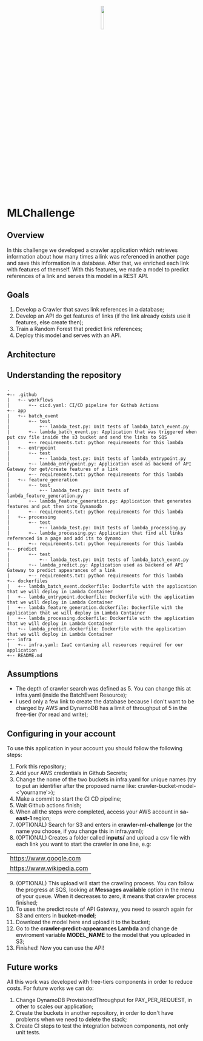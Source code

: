 <p align="center"><img width=12.5% src="https://upload.wikimedia.org/wikipedia/en/thumb/2/20/MercadoLibre.svg/1200px-MercadoLibre.svg.png"></p>

# MLChallenge

## Overview

In this challenge we developed a crawler application which retrieves information about how many times a link was referenced in another page and save this information in a database. After that, we enriched each link with features of themself. With this features, we made a model to predict references of a link and serves this model in a REST API.

## Goals

1. Develop a Crawler that saves link references in a database;
2. Develop an API do get features of links (if the link already exists use it features, else create then);
3. Train a Random Forest that predict link references;
4. Deploy this model and serves with an API.

## Architecture


## Understanding the repository

```
.
+-- .github
|   +-- workflows
|       +-- cicd.yaml: CI/CD pipeline for Github Actions
+-- app
|   +-- batch_event
|       +-- test
|           +-- lambda_test.py: Unit tests of lambda_batch_event.py
|       +-- lambda_batch_event.py: Application that was triggered when put csv file inside the s3 bucket and send the links to SQS
|       +-- requirements.txt: python requirements for this lambda
|   +-- entrypoint
|       +-- test
|           +-- lambda_test.py: Unit tests of lambda_entrypoint.py
|       +-- lambda_entrypoint.py: Application used as backend of API Gateway for get/create features of a link
|       +-- requirements.txt: python requirements for this lambda
|   +-- feature_generation
|       +-- test
|           +-- lambda_test.py: Unit tests of lambda_feature_generation.py
|       +-- lambda_feature_generation.py: Application that generates features and put then into Dynamodb
|       +-- requirements.txt: python requirements for this lambda
|   +-- processing
|       +-- test
|           +-- lambda_test.py: Unit tests of lambda_processing.py
|       +-- lambda_processing.py: Application that find all links referenced in a page and add its to dynamo
|       +-- requirements.txt: python requirements for this lambda
+-- predict
|       +-- test
|           +-- lambda_test.py: Unit tests of lambda_batch_event.py
|       +-- lambda_predict.py: Application used as backend of API Gateway to predict appearances of a link
|       +-- requirements.txt: python requirements for this lambda
+-- dockerfiles
|   +-- lambda_batch_event.dockerfile: Dockerfile with the application that we will deploy in Lambda Container
|   +-- lambda_entrypoint.dockerfile: Dockerfile with the application that we will deploy in Lambda Container
|   +-- lambda_feature_generation.dockerfile: Dockerfile with the application that we will deploy in Lambda Container
|   +-- lambda_processing.dockerfile: Dockerfile with the application that we will deploy in Lambda Container
|   +-- lambda_predict.dockerfile: Dockerfile with the application that we will deploy in Lambda Container
+-- infra
|   +-- infra.yaml: IaaC contaning all resources required for our application
+-- README.md
```

## Assumptions

- The depth of crawler search was defined as 5. You can change this at infra.yaml (inside the BatchEvent Resource);
- I used only a few link to create the database because I don't want to be charged by AWS and DynamoDB has a limit of throughput of 5 in the free-tier (for read and write);

## Configuring in your account

To use this application in your account you should follow the following steps:

1. Fork this repository;
2. Add your AWS credentials in Github Secrets;
3. Change the nome of the two buckets in infra.yaml for unique names (try to put an identifier after the proposed name like: crawler-bucket-model-<'yourname'>);
4. Make a commit to start the CI CD pipeline;
5. Wait Github actions finish;
6. When all the steps were completed, access your AWS account in **sa-east-1** region;
7. (OPTIONAL) Search for S3 and enters in **crawler-ml-challenge** (or the name you choose, if you change this in infra.yaml);
8. (OPTIONAL) Creates a folder called **inputs/** and upload a csv file with each link you want to start the crawler in one line, e.g:

<center>

|   |
|---|
| https://www.google.com    |
| https://www.wikipedia.com |

</center>

9. (OPTIONAL) This upload will start the crawling process. You can follow the progress at SQS, looking at **Messages available** option in the menu of your queue. When it decreases to zero, it means that crawler process finished;
10. To uses the predict route of API Gateway, you need to search again for S3 and enters in **bucket-model**;
11. Download the model here and upload it to the bucket;
12. Go to the **crawler-predict-appearances Lambda** and change de enviroment variable **MODEL_NAME** to the model that you uploaded in S3;
13. Finished! Now you can use the API!

## Future works

All this work was developed with free-tiers components in order to reduce costs. For future works we can do:

1. Change DynamoDB ProvisionedThroughput for PAY_PER_REQUEST, in other to scales our application;
2. Create the buckets in another repository, in order to don't have problems when we need to delete the stack;
3. Create CI steps to test the integration between components, not only unit tests.